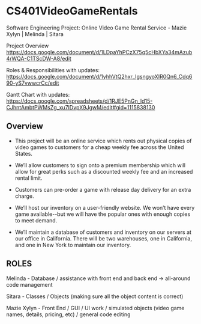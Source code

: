 # CS401VideoGameRentals
Software Engineering Project: Online Video Game Rental Service - Mazie Xylyn | Melinda | Sitara

Project Overview
https://docs.google.com/document/d/1LDpaYhPCzX75q5cHbXYa34mAzub4rWQA-C1TScDW-A8/edit

Roles & Responsibilities with updates:
https://docs.google.com/document/d/1yhhVtQ2hxr_IgsngyoXIR0Qn6_Cdq690-yS7vwwcrCc/edit

Gantt Chart with updates:
https://docs.google.com/spreadsheets/d/1RJE5PnGn_ld15-CJhntAmbtPWMsZg_xu7IDvpX9JgwM/edit#gid=1115838130


Overview
--------
- This project will be an online service which rents out physical copies of video games to customers for a cheap weekly fee across the United States. 

- We’ll allow customers to sign onto a premium membership which will allow for great perks such as a discounted weekly fee and an increased rental limit.

- Customers can pre-order a game with release day delivery for an extra charge. 

- We’ll host our inventory on a user-friendly website. We won’t have every game available--but we will have the popular ones with enough copies to meet demand.

- We’ll maintain a database of customers and inventory on our servers at our office in California.
There will be two warehouses, one in California, and one in New York to maintain our inventory.

ROLES
-----
Melinda - Database / assistance with front end and back end -> all-around code management

Sitara - Classes / Objects (making sure all the object content is correct)

Mazie Xylyn - Front End / GUI / UI work / simulated objects (video game names, details, pricing, etc) / general code editing